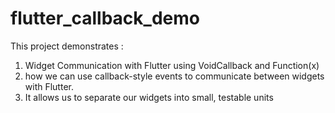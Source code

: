 # flutter_callback_demo

This project demonstrates : 
1. Widget Communication with Flutter using VoidCallback and Function(x)
2. how we can use callback-style events to communicate between widgets with Flutter.
3. It allows us to separate our widgets into small, testable units
